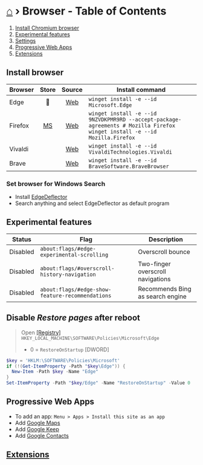 # [⌂](../README.md) › Browser - Table of Contents

1. [Install Chromium browser](#install-chromium-browser)
1. [Experimental features](#experimental-features)
1. [Settings](settings.md)
1. [Progressive Web Apps](#progressive-web-apps)
1. [Extensions](extensions.md)

## Install browser

Browser | Store | Source | Install command
--- | :---: | :---: | ---
Edge | 🔗 | [Web](https://www.microsoft.com/de-de/edge#evergreen) | `winget install -e --id Microsoft.Edge`
Firefox | [MS](https://www.microsoft.com/store/productId/9NZVDKPMR9RD) | [Web](https://www.mozilla.org/en-US/firefox/download/thanks/) | `winget install -e --id 9NZVDKPMR9RD --accept-package-agreements # Mozilla Firefox` <br> `winget install -e --id Mozilla.Firefox`
Vivaldi || [Web](https://vivaldi.com/de/) | `winget install -e --id VivaldiTechnologies.Vivaldi`
Brave || [Web](https://brave.com/de/) | `winget install -e --id BraveSoftware.BraveBrowser`

### Set browser for Windows Search
- Install [EdgeDeflector](https://github.com/da2x/EdgeDeflector/releases)
- Search anything and select EdgeDeflector as default program


## Experimental features

Status | Flag | Description
--- | --- | ---
Disabled | `about:flags/#edge-experimental-scrolling` | Overscroll bounce
Disabled | `about:flags/#overscroll-history-navigation` | Two-finger overscroll navigations
Disabled | `about:flags/#edge-show-feature-recommendations` | Recommends Bing as search engine


## Disable *Restore pages* after reboot

> Open [[Registry]](how-to-dos.md#--Edit-registry) `HKEY_LOCAL_MACHINE\SOFTWARE\Policies\Microsoft\Edge`
> - 0 = `RestoreOnStartup` [DWORD]

```powershell
$key = 'HKLM:\SOFTWARE\Policies\Microsoft'
if (!(Get-ItemProperty -Path "$key\Edge")) {
  New-Item -Path $key -Name "Edge"
}
Set-ItemProperty -Path "$key/Edge" -Name "RestoreOnStartup" -Value 0
```


## Progressive Web Apps
- To add an app: `Menu > Apps > Install this site as an app`
- Add [Google Maps](https://www.google.com/maps)
- Add [Google Keep](https://keep.google.com/)
- Add [Google Contacts](https://contacts.google.com/)

## [Extensions](extensions.md)
